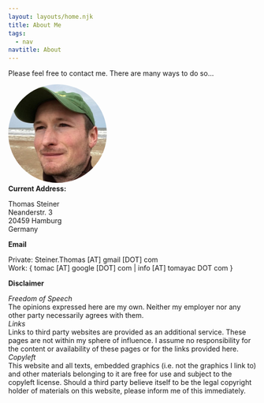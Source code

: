 ```yaml
---
layout: layouts/home.njk
title: About Me
tags:
  - nav
navtitle: About
---
```


Please feel free to contact me. There are many ways to do so...

<div>
  <img style="border: 0; border-radius: 50%;" src="/images/thomas_steiner.jpg" alt="Thomas Steiner" width="200" height="200">
</div>
<b>Current Address:</b>
<p>
  Thomas Steiner<br>
  Neanderstr. 3<br>
  20459 Hamburg<br>
  Germany<br>
</p>
<b>Email</b>
<p>
  Private: Steiner.Thomas [AT] gmail [DOT] com<br>
  Work: { tomac [AT] google [DOT] com | info [AT] tomayac DOT com }
</p>
<b>Disclaimer</b>
<p>
  <i>Freedom of Speech</i>
  <br>
  The opinions expressed here are my own. Neither my employer nor any other party necessarily agrees with them.
  <br>
  <i>Links</i>
  <br>
   Links to third party websites are provided as an additional service. These pages are not within my sphere of influence. I    assume no responsibility for the content or availability of these pages or for the links provided here.<br>
  <i>Copyleft</i>
  <br>
  This website and all texts, embedded graphics (i.e. not the graphics I link to) and other materials belonging to it are free for use and subject to the copyleft license. Should a third party believe itself to be the legal copyright holder of materials on this website, please inform me of this immediately.
</p>

